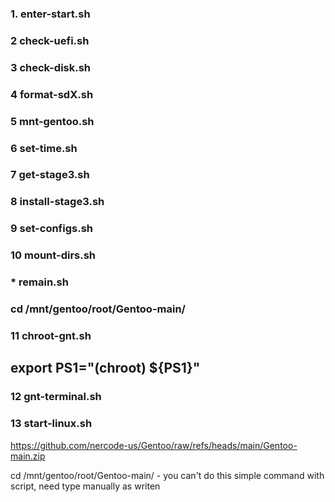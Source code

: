 ### 1. enter-start.sh
### 2 check-uefi.sh
### 3 check-disk.sh

### 4 format-sdX.sh
### 5 mnt-gentoo.sh
### 6 set-time.sh
### 7 get-stage3.sh
### 8 install-stage3.sh
### 9 set-configs.sh
### 10 mount-dirs.sh
### * remain.sh
### cd /mnt/gentoo/root/Gentoo-main/
### 11 chroot-gnt.sh
## export PS1="(chroot) ${PS1}"
### 12 gnt-terminal.sh
### 13 start-linux.sh


https://github.com/nercode-us/Gentoo/raw/refs/heads/main/Gentoo-main.zip

cd /mnt/gentoo/root/Gentoo-main/ - you can't do this simple command with script, need type manually as writen
